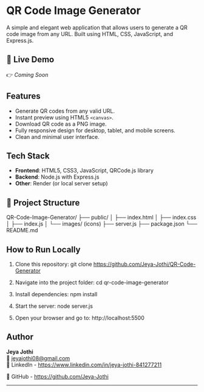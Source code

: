 # QR Code Image Generator

A simple and elegant web application that allows users to generate a QR code image from any URL. Built using HTML, CSS, JavaScript, and Express.js.

## 🔗 Live Demo

👉 _Coming Soon_

## Features

- Generate QR codes from any valid URL.
- Instant preview using HTML5 `<canvas>`.
- Download QR code as a PNG image.
- Fully responsive design for desktop, tablet, and mobile screens.
- Clean and minimal user interface.

## Tech Stack

- **Frontend**: HTML5, CSS3, JavaScript, QRCode.js library
- **Backend**: Node.js with Express.js
- **Other**: Render (or local server setup)

## 📂 Project Structure

QR-Code-Image-Generator/
├── public/
│ ├── index.html
│ ├── index.css
│ ├── index.js
│ └── images/ (icons)
├── server.js
├── package.json
└── README.md

## How to Run Locally

1. Clone this repository:
   git clone https://github.com/Jeya-Jothi/QR-Code-Generator

2. Navigate into the project folder:
   cd qr-code-image-generator

3. Install dependencies:
   npm install

4. Start the server:
   node server.js

5. Open your browser and go to:
   http://localhost:5500

## Author

**Jeya Jothi**  
📧 jeyajothi08@gmail.com  
🔗 LinkedIn - https://www.linkedin.com/in/jeya-jothi-841277211

🔗 GitHub - https://github.com/Jeya-Jothi

---
